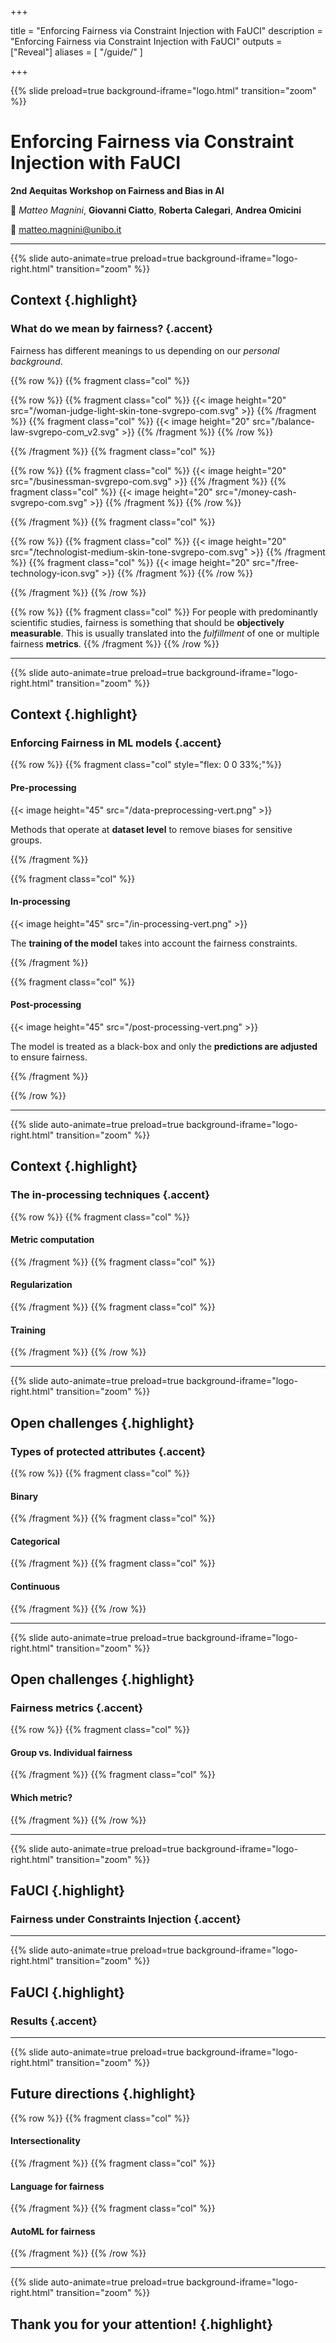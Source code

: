  
+++

title = "Enforcing Fairness via Constraint Injection with FaUCI"
description = "Enforcing Fairness via Constraint Injection with FaUCI"
outputs = ["Reveal"]
aliases = [
    "/guide/"
]

+++

{{% slide preload=true background-iframe="logo.html" transition="zoom" %}}

# Enforcing Fairness via Constraint Injection with FaUCI
**2nd Aequitas Workshop on Fairness and Bias in AI**

🎤 *Matteo Magnini*, **Giovanni Ciatto**, **Roberta Calegari**, **Andrea Omicini**

📧 [matteo.magnini@unibo.it](mailto:gianluca.aguzzi@unibo.it)

---

{{% slide auto-animate=true preload=true background-iframe="logo-right.html" transition="zoom" %}}
## Context {.highlight}
### What do we mean by fairness? {.accent}

Fairness has different meanings to us depending on our *personal background*.

{{% row %}}
{{% fragment class="col" %}}

{{% row %}}
{{% fragment class="col" %}}
{{< image height="20" src="/woman-judge-light-skin-tone-svgrepo-com.svg" >}}
{{% /fragment %}}
{{% fragment class="col" %}}
{{< image height="20" src="/balance-law-svgrepo-com_v2.svg" >}}
{{% /fragment %}}
{{% /row %}}

{{% /fragment %}}
{{% fragment class="col" %}}

{{% row %}}
{{% fragment class="col" %}}
{{< image height="20" src="/businessman-svgrepo-com.svg" >}}
{{% /fragment %}}
{{% fragment class="col" %}}
{{< image height="20" src="/money-cash-svgrepo-com.svg" >}}
{{% /fragment %}}
{{% /row %}}

{{% /fragment %}}
{{% fragment class="col" %}}

{{% row %}}
{{% fragment class="col" %}}
{{< image height="20" src="/technologist-medium-skin-tone-svgrepo-com.svg" >}}
{{% /fragment %}}
{{% fragment class="col" %}}
{{< image height="20" src="/free-technology-icon.svg" >}}
{{% /fragment %}}
{{% /row %}}

{{% /fragment %}}
{{% /row %}}

{{% row %}}
{{% fragment class="col" %}}
For people with predominantly scientific studies, fairness is something that should be **objectively measurable**.
This is usually translated into the *fulfillment* of one or multiple fairness **metrics**.
{{% /fragment %}}
{{% /row %}}

---

{{% slide auto-animate=true preload=true background-iframe="logo-right.html" transition="zoom" %}}
## Context {.highlight}
### Enforcing Fairness in ML models {.accent}
{{% row %}}
{{% fragment class="col" style="flex: 0 0 33%;"%}} 
#### Pre-processing

{{< image height="45" src="/data-preprocessing-vert.png" >}}

Methods that operate at **dataset level** to remove biases for sensitive groups.

{{% /fragment %}}

{{% fragment class="col" %}} 
#### In-processing

{{< image height="45" src="/in-processing-vert.png" >}}

The **training of the model** takes into account the fairness constraints.

{{% /fragment %}}

{{% fragment class="col" %}} 
#### Post-processing

{{< image height="45" src="/post-processing-vert.png" >}}

The model is treated as a black-box and only the **predictions are adjusted** to ensure fairness.

{{% /fragment %}}

{{% /row %}}

---

{{% slide auto-animate=true preload=true background-iframe="logo-right.html" transition="zoom" %}}
## Context {.highlight}
### The in-processing techniques {.accent}

{{% row %}}
{{% fragment class="col" %}}
#### Metric computation

{{% /fragment %}}
{{% fragment class="col" %}}

#### Regularization

{{% /fragment %}}
{{% fragment class="col" %}}

#### Training

{{% /fragment %}}
{{% /row %}}


---
    
{{% slide auto-animate=true preload=true background-iframe="logo-right.html" transition="zoom" %}}
## Open challenges {.highlight}
### Types of protected attributes {.accent}

{{% row %}}
{{% fragment class="col" %}}
#### Binary

{{% /fragment %}}
{{% fragment class="col" %}}

#### Categorical

{{% /fragment %}}
{{% fragment class="col" %}}

#### Continuous

{{% /fragment %}}
{{% /row %}}

---

{{% slide auto-animate=true preload=true background-iframe="logo-right.html" transition="zoom" %}}
## Open challenges {.highlight}
### Fairness metrics {.accent}

{{% row %}}
{{% fragment class="col" %}}
#### Group vs. Individual fairness

{{% /fragment %}}
{{% fragment class="col" %}}

#### Which metric?

{{% /fragment %}}
{{% /row %}}

---

{{% slide auto-animate=true preload=true background-iframe="logo-right.html" transition="zoom" %}}
## FaUCI {.highlight}
### Fairness under Constraints Injection {.accent}

---

{{% slide auto-animate=true preload=true background-iframe="logo-right.html" transition="zoom" %}}
## FaUCI {.highlight}
### Results {.accent}

---

{{% slide auto-animate=true preload=true background-iframe="logo-right.html" transition="zoom" %}}
## Future directions {.highlight}

{{% row %}}
{{% fragment class="col" %}}
#### Intersectionality

{{% /fragment %}}
{{% fragment class="col" %}}

#### Language for fairness

{{% /fragment %}}
{{% fragment class="col" %}}

#### AutoML for fairness

{{% /fragment %}}
{{% /row %}}

---

{{% slide auto-animate=true preload=true background-iframe="logo-right.html" transition="zoom" %}}
## Thank you for your attention! {.highlight}